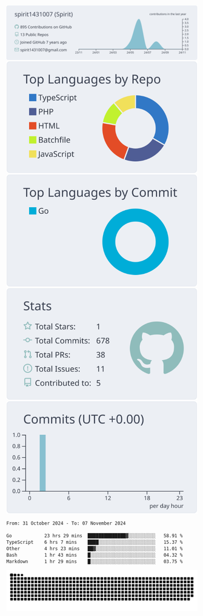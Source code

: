 [![](https://raw.githubusercontent.com/spirit1431007/spirit1431007/master/profile-summary-card-output/nord_bright/0-profile-details.svg)](https://git.io/spiritx)
[![](https://raw.githubusercontent.com/spirit1431007/spirit1431007/master/profile-summary-card-output/nord_bright/1-repos-per-language.svg)](https://git.io/spiritx) [![](https://raw.githubusercontent.com/spirit1431007/spirit1431007/master/profile-summary-card-output/nord_bright/2-most-commit-language.svg)](https://git.io/spiritx)
[![](https://raw.githubusercontent.com/spirit1431007/spirit1431007/master/profile-summary-card-output/nord_bright/3-stats.svg)](https://git.io/spiritx) [![](https://raw.githubusercontent.com/spirit1431007/spirit1431007/master/profile-summary-card-output/nord_bright/4-productive-time.svg)](https://git.io/spiritx)

<!--START_SECTION:waka-->

```txt
From: 31 October 2024 - To: 07 November 2024

Go            23 hrs 29 mins  ██████████████▓░░░░░░░░░░   58.91 %
TypeScript    6 hrs 7 mins    ████░░░░░░░░░░░░░░░░░░░░░   15.37 %
Other         4 hrs 23 mins   ██▓░░░░░░░░░░░░░░░░░░░░░░   11.01 %
Bash          1 hr 43 mins    █░░░░░░░░░░░░░░░░░░░░░░░░   04.32 %
Markdown      1 hr 29 mins    █░░░░░░░░░░░░░░░░░░░░░░░░   03.75 %
```

<!--END_SECTION:waka-->

![contribution](https://github.com/spirit1431007/spirit1431007/blob/output/github-contribution-grid-snake.svg)
